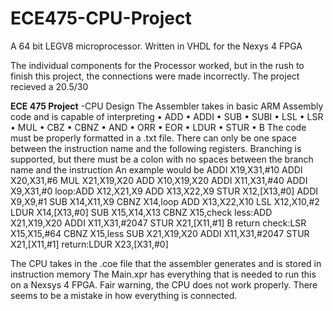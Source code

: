 # ECE475-CPU-Project
A 64 bit LEGV8 microprocessor. Written in VHDL for the Nexys 4 FPGA

The individual components for the Processor worked, but in the rush to finish this project, the connections were made incorrectly. The project recieved a 20.5/30

**ECE 475 Project**
-CPU Design
The Assembler takes in basic ARM Assembly code and is capable of interpreting
•	ADD
•	ADDI
•	SUB
•	SUBI
•	LSL 
•	LSR
•	MUL
•	CBZ
•	CBNZ
•	AND
•	ORR
•	EOR
•	LDUR
•	STUR
•	B
The code must be properly formatted in a .txt file. There can only be one space between
the instruction name and the following registers. Branching is supported, but there must
be a colon with no spaces between the branch name and the instruction
An example would be
ADDI X19,X31,#10
ADDI X20,X31,#6
MUL X21,X19,X20
ADD X10,X19,X20
ADDI X11,X31,#40
ADDI X9,X31,#0
loop:ADD X12,X21,X9
ADD X13,X22,X9
STUR X12,[X13,#0]
ADDI X9,X9,#1
SUB X14,X11,X9
CBNZ X14,loop
ADD X13,X22,X10
LSL X12,X10,#2
LDUR X14,[X13,#0]
SUB X15,X14,X13
CBNZ X15,check
less:ADD X21,X19,X20
ADDI X11,X31,#2047
STUR X21,[X11,#1]
B return
check:LSR X15,X15,#64
CBNZ X15,less
SUB X21,X19,X20
ADDI X11,X31,#2047
STUR X21,[X11,#1]
return:LDUR X23,[X31,#0]

The CPU takes in the .coe file that the assembler generates and is stored in instruction memory
The Main.xpr has everything that is needed to run this on a Nexsys 4 FPGA.
Fair warning, the CPU does not work properly. There seems to be a mistake in how everything is
connected. 
